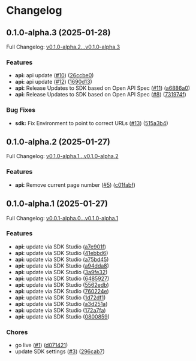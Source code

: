 # Changelog

## 0.1.0-alpha.3 (2025-01-28)

Full Changelog: [v0.1.0-alpha.2...v0.1.0-alpha.3](https://github.com/straddleio/straddle-python/compare/v0.1.0-alpha.2...v0.1.0-alpha.3)

### Features

* **api:** api update ([#10](https://github.com/straddleio/straddle-python/issues/10)) ([26ccbe0](https://github.com/straddleio/straddle-python/commit/26ccbe04110831d2faf214e5b2dd30a587dbe72a))
* **api:** api update ([#12](https://github.com/straddleio/straddle-python/issues/12)) ([1690d13](https://github.com/straddleio/straddle-python/commit/1690d13a7a90ec9cf14ae1a78c635c3e839a9fb9))
* **api:** Release Updates to SDK based on Open API Spec ([#11](https://github.com/straddleio/straddle-python/issues/11)) ([a6886a0](https://github.com/straddleio/straddle-python/commit/a6886a01575980ddbf29479c7b00fc409c16c97f))
* **api:** Release Updates to SDK based on Open API Spec ([#8](https://github.com/straddleio/straddle-python/issues/8)) ([731974f](https://github.com/straddleio/straddle-python/commit/731974f6db0ad41d26c65c351b7cd64a48ed3358))


### Bug Fixes

* **sdk:** Fix Environment to point to correct URLs ([#13](https://github.com/straddleio/straddle-python/issues/13)) ([515a3b4](https://github.com/straddleio/straddle-python/commit/515a3b4e54029416e0db82d472905e9225739994))

## 0.1.0-alpha.2 (2025-01-27)

Full Changelog: [v0.1.0-alpha.1...v0.1.0-alpha.2](https://github.com/straddleio/straddle-python/compare/v0.1.0-alpha.1...v0.1.0-alpha.2)

### Features

* **api:** Remove current page number ([#5](https://github.com/straddleio/straddle-python/issues/5)) ([c01fabf](https://github.com/straddleio/straddle-python/commit/c01fabff73042ef75452eaeac776b6b6ddc5ac38))

## 0.1.0-alpha.1 (2025-01-27)

Full Changelog: [v0.0.1-alpha.0...v0.1.0-alpha.1](https://github.com/straddleio/straddle-python/compare/v0.0.1-alpha.0...v0.1.0-alpha.1)

### Features

* **api:** update via SDK Studio ([a7e901f](https://github.com/straddleio/straddle-python/commit/a7e901f61dac56f0bd79164509d8d64954ba1d68))
* **api:** update via SDK Studio ([41ebbd6](https://github.com/straddleio/straddle-python/commit/41ebbd6f32281254928008b3fb89d4b434374654))
* **api:** update via SDK Studio ([a75bd45](https://github.com/straddleio/straddle-python/commit/a75bd4560b1ea59c50629cbf1037dac7aff3981d))
* **api:** update via SDK Studio ([a94dda8](https://github.com/straddleio/straddle-python/commit/a94dda861a899f39a886a75c5b71bc14a9470f3c))
* **api:** update via SDK Studio ([3a9fe32](https://github.com/straddleio/straddle-python/commit/3a9fe32c43bf32cb4f502a74774db70055570324))
* **api:** update via SDK Studio ([6485927](https://github.com/straddleio/straddle-python/commit/6485927bf24a478c4072572ce5df6e05d0c94fea))
* **api:** update via SDK Studio ([5562edb](https://github.com/straddleio/straddle-python/commit/5562edbd9ed40b2126640ba341f76cbf140a541f))
* **api:** update via SDK Studio ([760224e](https://github.com/straddleio/straddle-python/commit/760224ed2bbdddb98cb8ea2fcafd2bd8139c8300))
* **api:** update via SDK Studio ([1d72df1](https://github.com/straddleio/straddle-python/commit/1d72df1eea232da8bbb53fb96b6094eb73b5d6a9))
* **api:** update via SDK Studio ([a3d251a](https://github.com/straddleio/straddle-python/commit/a3d251ae688ed92d4db3cee76698057bc6cf9f02))
* **api:** update via SDK Studio ([172a7fa](https://github.com/straddleio/straddle-python/commit/172a7fa998ef359c265504c2c2e592d49261d709))
* **api:** update via SDK Studio ([0800859](https://github.com/straddleio/straddle-python/commit/0800859bcf12016d1f88728045ed2c20d2664b99))


### Chores

* go live ([#1](https://github.com/straddleio/straddle-python/issues/1)) ([d071421](https://github.com/straddleio/straddle-python/commit/d0714214b4b8cca97ed652f44b21ce6115fb4e2d))
* update SDK settings ([#3](https://github.com/straddleio/straddle-python/issues/3)) ([296cab7](https://github.com/straddleio/straddle-python/commit/296cab7bb45081c524f60eb01d3c78cd62a359c2))
